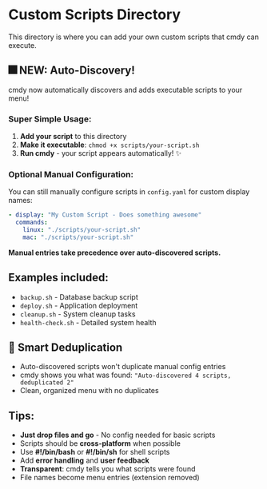 # Custom Scripts Directory

This directory is where you can add your own custom scripts that cmdy can execute.

## 🎆 **NEW: Auto-Discovery!**

cmdy now automatically discovers and adds executable scripts to your menu!

### Super Simple Usage:

1. **Add your script** to this directory
2. **Make it executable**: `chmod +x scripts/your-script.sh`  
3. **Run cmdy** - your script appears automatically! ✨

### Optional Manual Configuration:

You can still manually configure scripts in `config.yaml` for custom display names:

```yaml
- display: "My Custom Script - Does something awesome"
  commands:
    linux: "./scripts/your-script.sh"
    mac: "./scripts/your-script.sh"
```

**Manual entries take precedence over auto-discovered scripts.**

## Examples included:

- `backup.sh` - Database backup script
- `deploy.sh` - Application deployment
- `cleanup.sh` - System cleanup tasks
- `health-check.sh` - Detailed system health

## 🔄 **Smart Deduplication**

- Auto-discovered scripts won't duplicate manual config entries
- cmdy shows you what was found: `"Auto-discovered 4 scripts, deduplicated 2"`
- Clean, organized menu with no duplicates

## Tips:

- **Just drop files and go** - No config needed for basic scripts
- Scripts should be **cross-platform** when possible
- Use **#!/bin/bash** or **#!/bin/sh** for shell scripts
- Add **error handling** and **user feedback**
- **Transparent**: cmdy tells you what scripts were found
- File names become menu entries (extension removed)